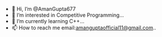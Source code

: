 - 👋 Hi, I’m @AmanGupta677
- 👀 I’m interested in Competitive Programming...
- 🌱 I’m currently learning C++...
- 📫 How to reach me email:amanguptaofficial11@gmail.com..

<!---
AmanGupta677/AmanGupta677 is a ✨ special ✨ repository because its `aoutme.md` (this file) appears on your GitHub profile.
You can click the Preview link to take a look at your changes.
--->

